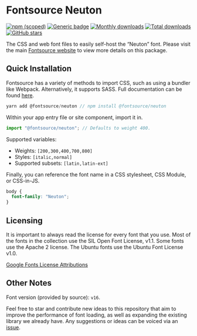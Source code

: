 # Fontsource Neuton

[![npm (scoped)](https://img.shields.io/npm/v/@fontsource/neuton?color=brightgreen)](https://www.npmjs.com/package/@fontsource/neuton) [![Generic badge](https://img.shields.io/badge/fontsource-passing-brightgreen)](https://github.com/fontsource/fontsource) [![Monthly downloads](https://badgen.net/npm/dm/@fontsource/neuton)](https://github.com/fontsource/fontsource) [![Total downloads](https://badgen.net/npm/dt/@fontsource/neuton)](https://github.com/fontsource/fontsource) [![GitHub stars](https://img.shields.io/github/stars/fontsource/fontsource.svg?style=social&label=Star)](https://github.com/fontsource/fontsource/stargazers)

The CSS and web font files to easily self-host the “Neuton” font. Please visit the main [Fontsource website](https://fontsource.org/fonts/neuton) to view more details on this package.

## Quick Installation

Fontsource has a variety of methods to import CSS, such as using a bundler like Webpack. Alternatively, it supports SASS. Full documentation can be found [here](https://fontsource.org/docs/introduction).

```javascript
yarn add @fontsource/neuton // npm install @fontsource/neuton
```

Within your app entry file or site component, import it in.

```javascript
import "@fontsource/neuton"; // Defaults to weight 400.
```

Supported variables:

- Weights: `[200,300,400,700,800]`
- Styles: `[italic,normal]`
- Supported subsets: `[latin,latin-ext]`

Finally, you can reference the font name in a CSS stylesheet, CSS Module, or CSS-in-JS.

```css
body {
  font-family: "Neuton";
}
```

## Licensing

It is important to always read the license for every font that you use.
Most of the fonts in the collection use the SIL Open Font License, v1.1. Some fonts use the Apache 2 license. The Ubuntu fonts use the Ubuntu Font License v1.0.

[Google Fonts License Attributions](https://fonts.google.com/attribution)

## Other Notes

Font version (provided by source): `v16`.

Feel free to star and contribute new ideas to this repository that aim to improve the performance of font loading, as well as expanding the existing library we already have. Any suggestions or ideas can be voiced via an [issue](https://github.com/fontsource/fontsource/issues).
